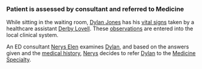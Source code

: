 ### Patient is assessed by consultant and referred to Medicine

While sitting in the waiting room, [Dylan Jones](Patient-DylanJones.html) has his [vital signs](todo.html) taken by a healthcare assistant [Derby Lovell](Practitioner-HealthcareAssistant.html).  These [observations](todo.html) are entered into the local clinical system.

An ED consultant [Nerys Elen](Practitioner-EDConsultant.html) examines [Dylan](Patient-DylanJones.html), and based on the answers given and the [medical history](todo.html), [Nerys](Practitioner-EDConsultant.html) decides to refer [Dylan](Patient-DylanJones.html) to the [Medicine Specialty](todo.html).